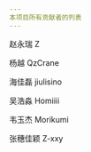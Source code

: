 ```yaml
---
本项目所有贡献者的列表
---
```

赵永瑞  Z

杨越  QzCrane

海佳磊  jiulisino

吴浩淼  Homiiii

韦玉杰  Morikumi

张穗佳颖  Z-xxy
